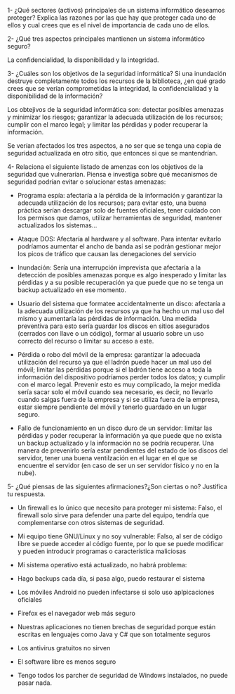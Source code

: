 1- ¿Qué sectores (activos) principales de un sistema informático deseamos proteger? Explica las razones por las que hay que proteger cada uno de ellos y cual crees que es el nivel de importancia de cada uno de ellos.



2- ¿Qué tres aspectos principales mantienen un sistema informático seguro?

La confidencialidad, la disponibilidad y la integridad.

3- ¿Cuáles son los objetivos de la seguridad informática? Si una inundación destruye completamente todos los recursos de la biblioteca, ¿en qué grado crees que se verían comprometidas la integridad, la confidencialidad y la disponibilidad de la información?

Los obtejivos de la seguridad informática son: detectar posibles amenazas y minimizar los riesgos; garantizar la adecuada utilización de los recursos; cumplir con el marco legal; y limitar las pérdidas y poder recuperar la información.

Se verían afectados los tres aspectos, a no ser que se tenga una copia de seguridad actualizada en otro sitio, que entonces si que se mantendrían.

4- Relaciona el siguiente listado de amenzas con los objetivos de la seguridad que vulnerarían. Piensa e investiga sobre qué mecanismos de seguridad podrían evitar o solucionar estas amenazas:

- Programa espía: afectaría a la pérdida de la información y garantizar la adecuada utilización de los recursos; para evitar esto, una buena práctica serían descargar solo de fuentes oficiales, tener cuidado con los permisos que damos, utilizar herramientas de seguridad, mantener actualizados los sistemas...

- Ataque DOS: Afectaría al hardware y al software. Para intentar evitarlo podríamos aumentar el ancho de banda así se podrán gestionar mejor los picos de tráfico que causan las denegaciones del servicio

- Inundación: Sería una interrupción imprevista que afectaría a la detección de posibles amenazas porque es algo inesperado y limitar las pérdidas y a su posible recuperación ya que puede que no se tenga un backup actualizado en ese momento.

- Usuario del sistema que formatee accidentalmente un disco: afectaría a la adecuada utilización de los recursos ya que ha hecho un mal uso del mismo y aumentaría las pérdidas de información. Una medida preventiva para esto sería guardar los discos en sitios asegurados (cerrados con llave o un código), formar al usuario sobre un uso correcto del recurso o limitar su acceso a este.

- Pérdida o robo del móvil de la empresa: garantizar la adecuada utilización del recurso ya que el ladrón puede hacer un mal uso del móvil; limitar las pérdidas porque si el ladrón tiene acceso a toda la información del dispositivo podríamos perder todos los datos; y cumplir con el marco legal. Prevenir esto es muy complicado, la mejor medida sería sacar solo el móvil cuando sea necesario, es decir, no llevarlo cuando salgas fuera de la empresa y si se utiliza fuera de la empresa, estar siempre pendiente del móvil y tenerlo guardado en un lugar seguro.

- Fallo de funcionamiento en un disco duro de un servidor: limitar las pérdidas y poder recuperar la información ya que puede que no exista un backup actualizado y la información no se podría recuperar. Una manera de prevenirlo sería estar pendientes del estado de los discos del servidor, tener una buena ventilzación en el lugar en el que se encuentre el servidor (en caso de ser un ser servidor físico y no en la nube).

5- ¿Qué piensas de las siguientes afirmaciones?¿Son ciertas o no? Justifica tu respuesta.

- Un firewall es lo único que necesito para proteger mi sistema: Falso, el firewall solo sirve para defender una parte del equipo, tendría que complementarse con otros sistemas de seguridad.

- Mi equipo tiene GNU/Linux y no soy vulnerable: Falso, al ser de código libre se puede acceder al código fuente, por lo que se puede modificar y pueden introducir programas o característica maliciosas

- Mi sistema operativo está actualizado, no habrá problema: 

- Hago backups cada día, si pasa algo, puedo restaurar el sistema

- Los móviles Android no pueden infectarse si solo uso aplpicaciones oficiales

- Firefox es el navegador web más seguro

- Nuestras aplicaciones no tienen brechas de seguridad porque están escritas en lenguajes como Java y C# que son totalmente seguros

- Los antivirus gratuitos no sirven

- El software libre es menos seguro

- Tengo todos los parcher de seguridad de Windows instalados, no puede pasar nada.